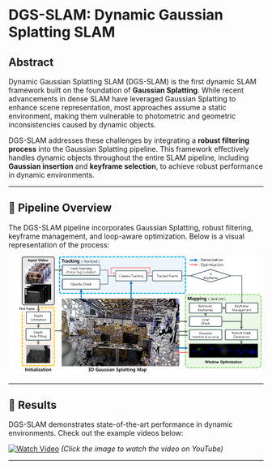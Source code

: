 # DGS-SLAM: Dynamic Gaussian Splatting SLAM

## Abstract

Dynamic Gaussian Splatting SLAM (DGS-SLAM) is the first dynamic SLAM framework built on the foundation of **Gaussian Splatting**. While recent advancements in dense SLAM have leveraged Gaussian Splatting to enhance scene representation, most approaches assume a static environment, making them vulnerable to photometric and geometric inconsistencies caused by dynamic objects.

DGS-SLAM addresses these challenges by integrating a **robust filtering process** into the Gaussian Splatting pipeline. This framework effectively handles dynamic objects throughout the entire SLAM pipeline, including **Gaussian insertion** and **keyframe selection**, to achieve robust performance in dynamic environments.

<!-- ## 🔥 Key Features

- **Dynamic Object Filtering**  
  Introduces a robust mask generation method to enforce photometric consistency across keyframes, reducing segmentation noise and artifacts such as shadows.

- **Loop-Aware Optimization**  
  Proposes a loop-aware window selection mechanism that detects and optimizes loops using unique keyframe IDs of 3D Gaussians.

- **State-of-the-Art Results**  
  Achieves superior performance in **camera tracking** and **novel view synthesis** on dynamic SLAM benchmarks.

[➡️ Explore the Code](https://github.com/kmk97/DGS-SLAM) -->

---

## 📜 Pipeline Overview

The DGS-SLAM pipeline incorporates Gaussian Splatting, robust filtering, keyframe management, and loop-aware optimization. Below is a visual representation of the process:

![Pipeline](./Fig/overview.png)  


---

## 🎥 Results

DGS-SLAM demonstrates state-of-the-art performance in dynamic environments. Check out the example videos below:

[![Watch Video](https://img.youtube.com/vi/Mq3qZTTcN3E/0.jpg)](https://youtu.be/Mq3qZTTcN3E)
*(Click the image to watch the video on YouTube)*


---

<!-- ## 🚀 Getting Started

### Installation

```bash
# Clone the repository
git clone https://github.com/kmk97/DGS-SLAM.git
cd DGS-SLAM

# Install dependencies
pip install -r requirements.txt -->
